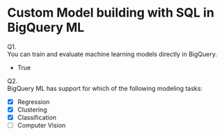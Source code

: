 # Custom Model building with SQL in BigQuery ML
Q1.  
You can train and evaluate machine learning models directly in BigQuery.
* True

Q2.  
BigQuery ML has support for which of the following modeling tasks:
- [X] Regression
- [X] Clustering
- [X] Classification
- [ ] Computer Vision